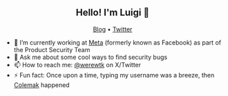 

<h2 align="center">Hello! I'm Luigi 👋 </h2>


<p align="center">
  <a href="https://ret2libc.com">Blog</a> •
  <a href="https://twitter.com/werewtk">Twitter</a>
</p>


- 🔭 I’m currently working at [Meta](https://www.meta.com/) (formerly known as Facebook) as part of the Product Security Team
- 💬 Ask me about some cool ways to find security bugs 
- 📫 How to reach me: [@werewtk](https://twitter.com/werewtk) on X/Twitter
- ⚡ Fun fact: Once upon a time, typing my username was a breeze, then [Colemak](https://colemakmods.github.io/mod-dh/) happened  
